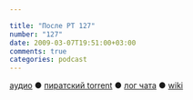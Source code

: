 ```yaml
---

title: "После РТ 127"
number: "127"
date: 2009-03-07T19:51:00+03:00
comments: true
categories: podcast
---
```

[аудио](http://cdn.radio-t.com/rt127post.mp3) ● [пиратский torrent](http://pirates.radio-t.com/torrents/rt127post.mp3.torrent) ● [лог чата](http://chat.radio-t.com/logs/radio-t-127.html) ● [wiki](http://wiki.radio-t.com/%D0%9F%D0%BE%D1%81%D0%BB%D0%B5_%D0%A0%D0%A2_127)<audio src="http://cdn.radio-t.com/rt127post.mp3" preload="none">
